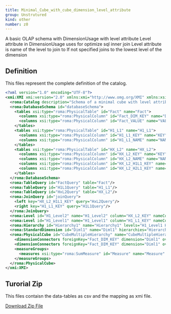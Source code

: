 ```yaml
---
title: Minimal_Cube_with_cube_dimension_level_attribute
group: Unstrutured
kind: other
number: z0
---
```

A basic OLAP schema with DimensionUsage with level attribute
Level attribute in DimensionUsage uses for optimize sql inner join
Level attribute is name of the level to join to
If not specified joins to the lowest level of the dimension



## Definition

This files represent the complete definition of the catalog.

```xml
<?xml version="1.0" encoding="UTF-8"?>
<xmi:XMI xmi:version="2.0" xmlns:xmi="http://www.omg.org/XMI" xmlns:xsi="http://www.w3.org/2001/XMLSchema-instance" xmlns:roma="https://www.daanse.org/spec/org.eclipse.daanse.rolap.mapping">
  <roma:Catalog description="Schema of a minimal cube with level attribute" name="Minimal_Cube_with_cube_dimension_level_attribute" cubes="CubeMultipleHierarchy" dbschemas="databaseSchema"/>
  <roma:DatabaseSchema id="databaseSchema">
    <tables xsi:type="roma:PhysicalTable" id="Fact" name="Fact">
      <columns xsi:type="roma:PhysicalColumn" id="Fact_DIM_KEY" name="DIM_KEY" type="Integer"/>
      <columns xsi:type="roma:PhysicalColumn" id="Fact_VALUE" name="VALUE" type="Integer"/>
    </tables>
    <tables xsi:type="roma:PhysicalTable" id="H1_L1" name="H1_L1">
      <columns xsi:type="roma:PhysicalColumn" id="H1_L1_KEY" name="KEY" type="Integer"/>
      <columns xsi:type="roma:PhysicalColumn" id="H1_L1_NAME" name="NAME"/>
    </tables>
    <tables xsi:type="roma:PhysicalTable" id="HX_L2" name="HX_L2">
      <columns xsi:type="roma:PhysicalColumn" id="HX_L2_KEY" name="KEY" type="Integer"/>
      <columns xsi:type="roma:PhysicalColumn" id="HX_L2_NAME" name="NAME"/>
      <columns xsi:type="roma:PhysicalColumn" id="HX_L2_H1L1_KEY" name="H1L1_KEY" type="Integer"/>
      <columns xsi:type="roma:PhysicalColumn" id="HX_L2_H2L1_KEY" name="H2L1_KEY" type="Integer"/>
    </tables>
  </roma:DatabaseSchema>
  <roma:TableQuery id="FactQuery" table="Fact"/>
  <roma:TableQuery id="H1L1Query" table="H1_L1"/>
  <roma:TableQuery id="HxL2Query" table="HX_L2"/>
  <roma:JoinQuery id="joinQuery">
    <left key="HX_L2_H1L1_KEY" query="HxL2Query"/>
    <right key="H1_L1_KEY" query="H1L1Query"/>
  </roma:JoinQuery>
  <roma:Level id="H1_Level2" name="H1_Level2" column="HX_L2_KEY" nameColumn="HX_L2_NAME"/>
  <roma:Level id="H1_Level1" name="H1_Level1" column="H1_L1_KEY" nameColumn="H1_L1_NAME"/>
  <roma:Hierarchy id="Hierarchy1" name="Hierarchy1" levels="H1_Level1 H1_Level2" hasAll="true" primaryKey="HX_L2_KEY" query="joinQuery"/>
  <roma:StandardDimension id="Diml1" name="Diml1" hierarchies="Hierarchy1"/>
  <roma:PhysicalCube id="CubeMultipleHierarchy" name="CubeMultipleHierarchy" query="FactQuery">
    <dimensionConnectors foreignKey="Fact_DIM_KEY" dimension="Diml1" overrideDimensionName="Dim1" level="H1_Level2"/>
    <dimensionConnectors foreignKey="Fact_DIM_KEY" dimension="Diml1" overrideDimensionName="Dim2" level="H1_Level1"/>
    <measureGroups>
      <measures xsi:type="roma:SumMeasure" id="Measure" name="Measure" column="Fact_VALUE"/>
    </measureGroups>
  </roma:PhysicalCube>
</xmi:XMI>

```



## Turorial Zip
This files contaisn the data-tables as csv and the mapping as xmi file.

<a href="./zip/tutorial.dimensionwithlevelattribute.zip" download>Download Zip File</a>
